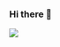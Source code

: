 ### Hi there 👋
[![ ](https://www.facebook.com/LinkedIn/)](https://www.linkedin.com/in/himanshu-sekhar-panigrahi-4830a4255/)

<!--
**himanshu9178/himanshu9178** is a ✨ _special_ ✨ repository because its `README.md` (this file) appears on your GitHub profile.

Here are some ideas to get you started:

- 🔭 I’m currently working on ...
- 🌱 I’m currently learning ...
- 👯 I’m looking to collaborate on ...
- 🤔 I’m looking for help with ...
- 💬 Ask me about ...
- 📫 How to reach me: ...
- 😄 Pronouns: ...
- ⚡ Fun fact: ...
-->
